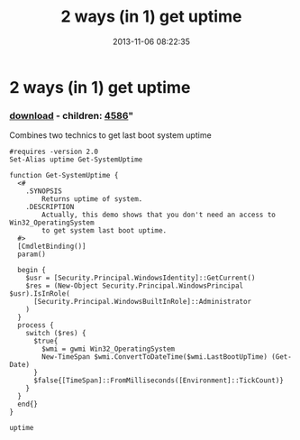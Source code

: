 ﻿---
pid:            4585
parent:         0
children:       4586
poster:         greg zakharov
title:          2 ways (in 1) get uptime
date:           2013-11-06 08:22:35
format:         posh
---

# 2 ways (in 1) get uptime

### [download](4585.ps1) - children: [4586](4586.md)"

Combines two technics to get last boot system uptime

```posh
#requires -version 2.0
Set-Alias uptime Get-SystemUptime

function Get-SystemUptime {
  <#
    .SYNOPSIS
        Returns uptime of system.
    .DESCRIPTION
        Actually, this demo shows that you don't need an access to Win32_OperatingSystem
        to get system last boot uptime.
  #>
  [CmdletBinding()]
  param()
  
  begin {
    $usr = [Security.Principal.WindowsIdentity]::GetCurrent()
    $res = (New-Object Security.Principal.WindowsPrincipal $usr).IsInRole(
      [Security.Principal.WindowsBuiltInRole]::Administrator
    )
  }
  process {
    switch ($res) {
      $true{
        $wmi = gwmi Win32_OperatingSystem
        New-TimeSpan $wmi.ConvertToDateTime($wmi.LastBootUpTime) (Get-Date)
      }
      $false{[TimeSpan]::FromMilliseconds([Environment]::TickCount)}
    }
  }
  end{}
}

uptime
```
